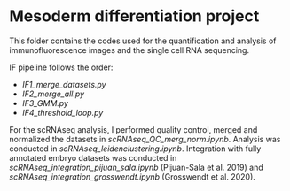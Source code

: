# Mesoderm differentiation project
This folder contains the codes used for the quantification and analysis of immunofluorescence images and the single cell RNA sequencing. 

IF pipeline follows the order:
- _IF1_merge_datasets.py_
- _IF2_merge_all.py_
- _IF3_GMM.py_
- _IF4_threshold_loop.py_

For the scRNAseq analysis, I performed quality control, merged and normalized the datasets in _scRNAseq_QC_merg_norm.ipynb_. Analysis was conducted in _scRNAseq_leidenclustering.ipynb_. 
Integration with fully annotated embryo datasets was conducted in _scRNAseq_integration_pijuan_sala.ipynb_ (Pijuan-Sala et al. 2019) and _scRNAseq_integration_grosswendt.ipynb_ (Grosswendt et al. 2020).
